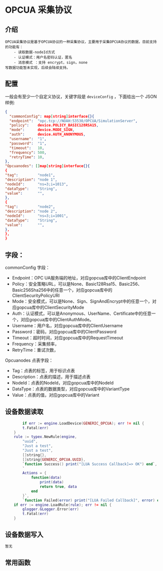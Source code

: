 # OPCUA 采集协议
## 介绍
    OPCUA采集协议是基于OPCUA协议的一种采集协议，主要用于采集OPCUA协议的数据，目前支持的功能有：
        - 读取数据-nodeId方式
        - 认证模式：用户名密码认证，匿名
        - 消息模式 ：支持 encrypt，sign，none
    写数据功能暂未实现，后续会陆续支持。
## 配置
一般会有至少一个自定义协议，关键字段是 `deviceConfig` ，下面给出一个 JSON 样例:

```json
{
  "commonConfig": map[string]interface{}{
  "endpoint":  "opc.tcp://NOAH:53530/OPCUA/SimulationServer",
  "policy":    device.POLICY_BASIC128RSA15,
  "mode":      device.MODE_SIGN,
  "auth":      device.AUTH_ANONYMOUS,
  "username":  "1",
  "password":  "1",
  "timeout":   10,
  "frequency": 500,
  "retryTime": 10,
},
"Opcuanodes": []map[string]interface{}{
{
"tag":         "node1",
"description": "node 1",
"nodeId":      "ns=3;i=1013",
"dataType":    "String",
"value":       "",
},
{
"tag":         "node2",
"description": "node 2",
"nodeId":      "ns=3;i=1001",
"dataType":    "String",
"value":       "",
},
},
}
```

## 字段：

commonConfig 字段：
  - Endpoint：OPC UA服务端的地址，对应gopcua库中的ClientEndpoint
  - Policy：安全策略URL，可以是None、Basic128Rsa15、Basic256、Basic256Sha256中的任意一个，对应gopcua库中的ClientSecurityPolicyURI
  - Mode：安全模式，可以是None、Sign、SignAndEncrypt中的任意一个，对应gopcua库中的ClientSecurityMode
  - Auth：认证模式，可以是Anonymous、UserName、Certificate中的任意一个，对应gopcua库中的ClientAuthMode。
  - Username：用户名，对应gopcua库中的ClientUsername
  - Password：密码，对应gopcua库中的ClientPassword
  - Timeout：超时时间，对应gopcua库中的RequestTimeout
  - Frequency：采集频率，
  - RetryTime：重试次数，

Opcuanodes 点表字段：

- Tag：点表的标签，用于标识点表
-  Description：点表的描述，用于描述点表
- NodeId：点表的NodeId，对应gopcua库中的NodeId
- DataType：点表的数据类型，对应gopcua库中的VariantType
- Value：点表的值，对应gopcua库中的Variant


## 设备数据读取
```lua
		if err := engine.LoadDevice(GENERIC_OPCUA); err != nil {
		t.Fatal(err)
	}
	rule := typex.NewRule(engine,
		"uuid",
		"Just a test",
		"Just a test",
		[]string{},
		[]string{GENERIC_OPCUA.UUID},
		`function Success() print("[LUA Success Callback]=> OK") end`,
		`
		Actions = {
			function(data)
			    print(data)
				return true, data
			end
		}`,
		`function Failed(error) print("[LUA Failed Callback]", error) end`)
	if err := engine.LoadRule(rule); err != nil {
		glogger.GLogger.Error(err)
		t.Fatal(err)
	}
```
## 设备数据写入
```lua
暂无
```
## 常用函数